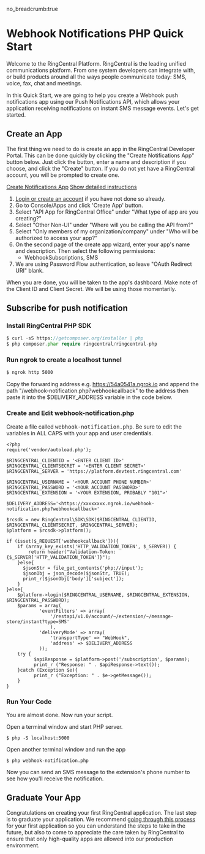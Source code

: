no_breadcrumb:true

# Webhook Notifications PHP Quick Start

Welcome to the RingCentral Platform. RingCentral is the leading unified communications platform. From one system developers can integrate with, or build products around all the ways people communicate today: SMS, voice, fax, chat and meetings.

In this Quick Start, we are going to help you create a Webhook push notifications app using our Push Notifications API, which allows your application receiving notifications on instant SMS message events. Let's get started.

## Create an App

The first thing we need to do is create an app in the RingCentral Developer Portal. This can be done quickly by clicking the "Create Notifications App" button below. Just click the button, enter a name and description if you choose, and click the "Create" button. If you do not yet have a RingCentral account, you will be prompted to create one.

<a target="_new" href="https://developer.ringcentral.com/new-app?name=Webhook+Notifications+Quick+Start+App&desc=A+simple+app+to+demo+creating+an+SMS+Notification+RingCentral&public=false&type=ServerOther&carriers=7710,7310,3420&permissions=SubscriptionWebhook,SMS&redirectUri=&utm_source=devguide&utm_medium=button&utm_campaign=quickstart" class="btn btn-primary">Create Notifications App</a>
<a class="btn-link btn-collapse" data-toggle="collapse" href="#create-app-instructions" role="button" aria-expanded="false" aria-controls="create-app-instructions">Show detailed instructions</a>

<div class="collapse" id="create-app-instructions">
<ol>
<li><a href="https://developer.ringcentral.com/login.html#/">Login or create an account</a> if you have not done so already.</li>
<li>Go to Console/Apps and click 'Create App' button.</li>
<li>Select "API App for RingCentral Office" under "What type of app are you creating?"</li>
<li>Select "Other Non-UI" under "Where will you be calling the API from?"
<li>Select "Only members of my organization/company" under "Who will be authorized to access your app?"
<li>On the second page of the create app wizard, enter your app's name and description. Then select the following permissions:
  <ul>
    <li>WebhookSubscriptions, SMS</li>
  </ul>
  </li>
<li>We are using Password Flow authentication, so leave "OAuth Redirect URI" blank.</li>
</ol>
</div>

When you are done, you will be taken to the app's dashboard. Make note of the Client ID and Client Secret. We will be using those momentarily.

## Subscribe for push notification

### Install RingCentral PHP SDK

```php
$ curl -sS https://getcomposer.org/installer | php
$ php composer.phar require ringcentral/ringcentral-php
```

### Run ngrok to create a localhost tunnel

```bash
$ ngrok http 5000
```

Copy the forwarding address e.g. https://54a0541a.ngrok.io and append the path "/webhook-notification.php?webhookcallback" to the address then paste it into the $DELIVERY_ADDRESS variable in the code below.

### Create and Edit webhook-notification.php

Create a file called <tt>webhook-notification.php</tt>. Be sure to edit the variables in ALL CAPS with your app and user credentials.

```
<?php
require('vendor/autoload.php');

$RINGCENTRAL_CLIENTID = '<ENTER CLIENT ID>'
$RINGCENTRAL_CLIENTSECRET = '<ENTER CLIENT SECRET>'
$RINGCENTRAL_SERVER = 'https://platform.devtest.ringcentral.com'

$RINGCENTRAL_USERNAME = '<YOUR ACCOUNT PHONE NUMBER>'
$RINGCENTRAL_PASSWORD = '<YOUR ACCOUNT PASSWORD>'
$RINGCENTRAL_EXTENSION = '<YOUR EXTENSION, PROBABLY "101">'

$DELIVERY_ADDRESS='<https://xxxxxxxx.ngrok.io/webhook-notification.php?webhookcallback>'

$rcsdk = new RingCentral\SDK\SDK($RINGCENTRAL_CLIENTID, $RINGCENTRAL_CLIENTSECRET, $RINGCENTRAL_SERVER);
$platform = $rcsdk->platform();

if (isset($_REQUEST['webhookcallback'])){
    if (array_key_exists('HTTP_VALIDATION_TOKEN', $_SERVER)) {
        return header("Validation-Token: {$_SERVER['HTTP_VALIDATION_TOKEN']}");
    }else{
      $jsonStr = file_get_contents('php://input');
      $jsonObj = json_decode($jsonStr, TRUE);
      print_r($jsonObj['body']['subject']);
    }
}else{
    $platform->login($RINGCENTRAL_USERNAME, $RINGCENTRAL_EXTENSION, $RINGCENTRAL_PASSWORD);
    $params = array(
            'eventFilters' => array(
                '/restapi/v1.0/account/~/extension/~/message-store/instant?type=SMS'
                ),
            'deliveryMode' => array(
                'transportType' => "WebHook",
                'address' => $DELIVERY_ADDRESS
            ));
    try {
          $apiResponse = $platform->post('/subscription', $params);
          print_r ("Response: " . $apiResponse->text());
    }catch (Exception $e){
          print_r ("Exception: " . $e->getMessage());
    }
}
```

### Run Your Code

You are almost done. Now run your script.

Open a terminal window and start PHP server.
```bask
$ php -S localhost:5000
```
Open another terminal window and run the app
```bask
$ php webhook-notification.php
```

Now you can send an SMS message to the extension's phone number to see how you'll receive the notification.

## Graduate Your App

Congratulations on creating your first RingCentral application. The last step is to graduate your application. We recommend [going through this process](../../../../basics/production) for your first application so you can understand the steps to take in the future, but also to come to appreciate the care taken by RingCentral to ensure that only high-quality apps are allowed into our production environment.
